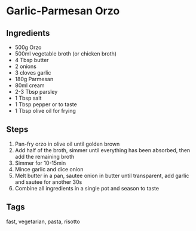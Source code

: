 # Garlic-Parmesan Orzo

## Ingredients

* 500g Orzo
* 500ml vegetable broth (or chicken broth)
* 4 Tbsp butter
* 2 onions 
* 3 cloves garlic
* 180g Parmesan 
* 80ml cream
* 2-3 Tbsp parsley 
* 1 Tbsp salt 
* 1 Tbsp pepper or to taste
* 1 Tbsp olive oil for frying

## Steps

1. Pan-fry orzo in olive oil until golden brown
2. Add half of the broth, simmer until everything has been absorbed, then add the remaining broth
3. Simmer for 10-15min
4. Mince garlic and dice onion
5. Melt butter in a pan, sautee onion in butter until transparent, add garlic and sautee for another 30s
6. Combine all ingredients in a single pot and season to taste

## Tags
fast, vegetarian, pasta, risotto
